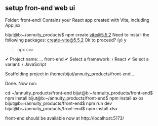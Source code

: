 

## setup fron-end web ui
Folder: front-end/
Contains your React app created with Vite, including App.jsx 

bijut@b:~/annuity_products$ npm create vite@5.5.2
Need to install the following packages:
create-vite@5.5.2
Ok to proceed? (y) y


> npx
> cva

✔ Project name: … front-end
✔ Select a framework: › React
✔ Select a variant: › JavaScript

Scaffolding project in /home/bijut/annuity_products/front-end...

Done. Now run:

cd ~/annuity_products/front-end
bijut@b:~/annuity_products/front-end$ npm install
bijut@b:~/annuity_products/front-end$ npm install axios
bijut@b:~/annuity_products/front-end$ npm run dev
bijut@b:~/annuity_products/front-end$ npm install xlsx


front-end should be available now at http://localhost:5173/
